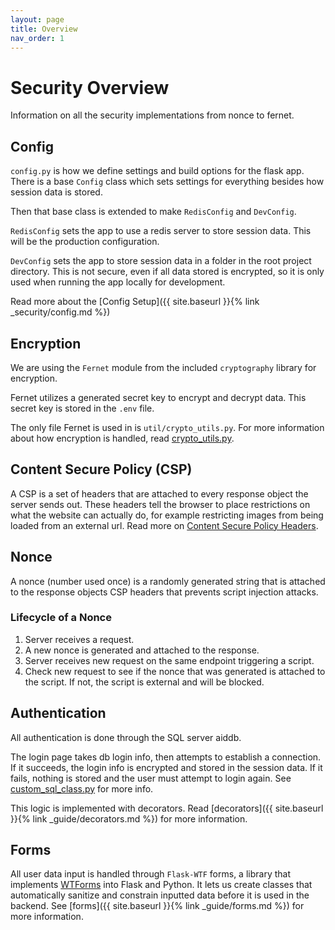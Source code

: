 ```yaml
---
layout: page
title: Overview
nav_order: 1
---
```


# Security Overview

Information on all the security implementations from nonce to fernet.

## Config

`config.py` is how we define settings and build options for the flask app. There is a base `Config` class which sets settings for everything besides how session data is stored.

Then that base class is extended to make `RedisConfig` and `DevConfig`.

`RedisConfig` sets the app to use a redis server to store session data. This will be the production configuration.

`DevConfig` sets the app to store session data in a folder in the root project directory. This is not secure, even if all data stored is encrypted, so it is only used when running the app locally for development.

Read more about the [Config Setup]({{ site.baseurl }}{% link _security/config.md %})

## Encryption

We are using the `Fernet` module from the included `cryptography` library for encryption.

Fernet utilizes a generated secret key to encrypt and decrypt data. This secret key is stored in the `.env` file.

The only file Fernet is used in is `util/crypto_utils.py`. For more information about how encryption is handled, read [crypto_utils.py](#).

## Content Secure Policy (CSP)

A CSP is a set of headers that are attached to every response object the server sends out. These headers tell the browser to place restrictions on what the website can actually do, for example restricting images from being loaded from an external url. Read more on [Content Secure Policy Headers](csp.md).

## Nonce

A nonce (number used once) is a randomly generated string that is attached to the response objects CSP headers that prevents script injection attacks.

### Lifecycle of a Nonce

1. Server receives a request.
2. A new nonce is generated and attached to the response.
3. Server receives new request on the same endpoint triggering a script.
4. Check new request to see if the nonce that was generated is attached to the script. If not, the script is external and will be blocked.

## Authentication

All authentication is done through the SQL server aiddb. 

The login page takes db login info, then attempts to establish a connection. If it succeeds, the login info is encrypted and stored in the session data. If it fails, nothing is stored and the user must attempt to login again. See [custom_sql_class.py](#) for more info.

This logic is implemented with decorators. Read [decorators]({{ site.baseurl }}{% link _guide/decorators.md %}) for more information.

## Forms

All user data input is handled through `Flask-WTF` forms, a library that implements [WTForms](https://wtforms.readthedocs.io/en/3.2.x/) into Flask and Python. It lets us create classes that automatically sanitize and constrain inputted data before it is used in the backend. See [forms]({{ site.baseurl }}{% link _guide/forms.md %}) for more information.
